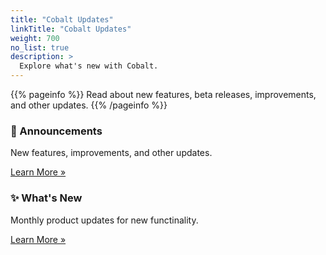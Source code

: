 ```yaml
---
title: "Cobalt Updates"
linkTitle: "Cobalt Updates"
weight: 700
no_list: true
description: >
  Explore what's new with Cobalt.
---
```


{{% pageinfo %}}
Read about new features, beta releases, improvements, and other updates.
{{% /pageinfo %}}

<div class="row align-items-md-stretch my-5">
      <div class="col-md-6">
        <div class="h-100 p-5 border rounded-lg" style="border-color: #D6E3FD">
          <h3>📢 Announcements</h3>
          <p>New features, improvements, and other updates.</p>
          <a class="btn btn-outline-primary rounded" href="/product-updates/announcements/">Learn More »</a>
        </div>
      </div>
      <div class="col-md-6">
        <div class="h-100 p-5 border rounded-lg" style="border-color: #D6E3FD">
          <h3>✨ What's New</h3>
          <p>Monthly product updates for new functinality.</p>
       <a class="btn btn-outline-primary rounded" href="/product-updates/releases/">Learn More »</a>
        </div>
      </div>
    </div>
